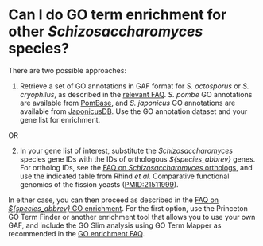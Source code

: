 # Can I do GO term enrichment for other *Schizosaccharomyces* species?
<!-- pombase_categories: Finding data,Tools and resources,Using ontologies -->

There are two possible approaches:

1. Retrieve a set of GO annotations in GAF format for 
*S. octosporus* or *S. cryophilus*, as described in the 
[relevant FAQ](/faq/how-can-i-find-go-annotations-other-schizosaccharomyces-species).
*S. pombe* GO annotations are available from [PomBase](https://www.pombase.org/datasets), and *S. japonicus* GO annotations are available from [JaponicusDB](https://www.japonicusdb.org/datasets).
Use the GO annotation dataset and your gene list for enrichment.

OR

2. In your gene list of interest, substitute the *Schizosaccharomyces*
species gene IDs with the IDs of orthologous *${species_abbrev}* genes. For
ortholog IDs, see the
[FAQ on *Schizosaccharomyces* orthologs](/faq/how-can-i-find-orthologs-between-s.-pombe-and-other-schizosaccharomyces-species),
and use the indicated table from Rhind *et al.* Comparative functional
genomics of the fission yeasts
([PMID:21511999](http://www.ncbi.nlm.nih.gov/pubmed?term=21511999)).

In either case, you can then proceed as described in the 
[FAQ on *${species_abbrev}* GO enrichment](/faq/how-can-i-find-significant-shared-go-annotations-genes-list).
For the first option, use the Princeton GO Term Finder or another
enrichment tool that allows you to use your own GAF, and include the GO
Slim analysis using GO Term Mapper as recommended in the 
[GO enrichment FAQ](/faq/how-can-i-find-significant-shared-go-annotations-genes-list).


